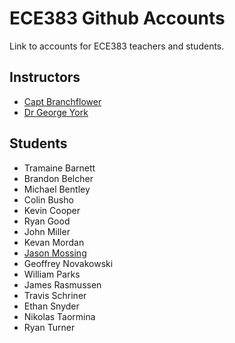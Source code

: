 # ECE383 Github Accounts

Link to accounts for ECE383 teachers and students.

## Instructors

- [Capt Branchflower](https://www.github.com/toddbranch)
- [Dr George York](https://www.github.com/GeorgeYork)

## Students

- Tramaine Barnett
- Brandon Belcher
- Michael Bentley
- Colin Busho
- Kevin Cooper
- Ryan Good
- John Miller
- Kevan Mordan
- [Jason Mossing](https://github.com/jasonmossing15)
- Geoffrey Novakowski
- William Parks
- James Rasmussen
- Travis Schriner
- Ethan Snyder
- Nikolas Taormina
- Ryan Turner
